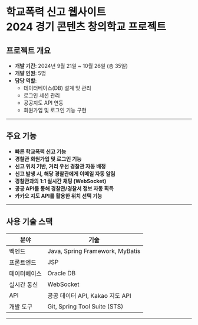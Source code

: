 # 학교폭력 신고 웹사이트 <br>2024 경기 콘텐츠 창의학교 프로젝트


## 프로젝트 개요
- **개발 기간**: 2024년 9월 21일 ~ 10월 26일 (총 35일)  
- **개발 인원**: 5명  
- **담당 역할**:
  - 데이터베이스(DB) 설계 및 관리
  - 로그인 세션 관리
  - 공공지도 API 연동
  - 회원가입 및 로그인 기능 구현

---

## 주요 기능
- **빠른 학교폭력 신고 기능**
- **경찰관 회원가입 및 로그인 기능**
- **신고 위치 기반, 거리 우선 경찰관 자동 배정**
- **신고 발생 시, 해당 경찰관에게 이메일 자동 알림**
- **경찰관과의 1:1 실시간 채팅 (WebSocket)**
- **공공 API를 통해 경찰관/경찰서 정보 자동 획득**
- **카카오 지도 API를 활용한 위치 선택 기능**

---

## 사용 기술 스택
| 분야 | 기술 |
|------|------|
| 백엔드 | Java, Spring Framework, MyBatis |
| 프론트엔드 | JSP |
| 데이터베이스 | Oracle DB |
| 실시간 통신 | WebSocket |
| API | 공공 데이터 API, Kakao 지도 API |
| 개발 도구 | Git, Spring Tool Suite (STS) |

---
